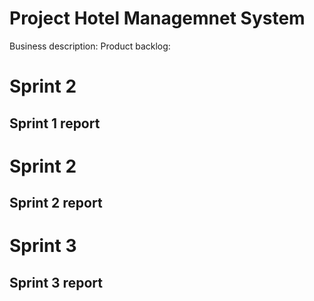 # Project Hotel Managemnet System
Business description:
Product backlog:
# Sprint 2
## Sprint 1 report 
# Sprint 2
## Sprint 2 report 
# Sprint 3
## Sprint 3 report 
